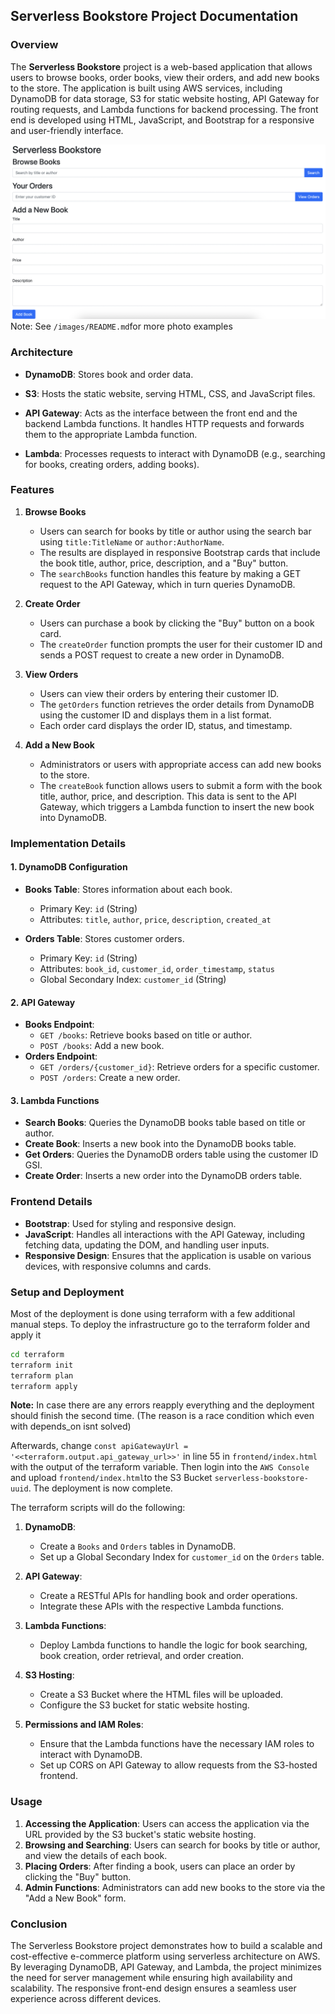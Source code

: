 ## Serverless Bookstore Project Documentation

### Overview

The **Serverless Bookstore** project is a web-based application that allows users to browse books, order books, view their orders, and add new books to the store. The application is built using AWS services, including DynamoDB for data storage, S3 for static website hosting, API Gateway for routing requests, and Lambda functions for backend processing. The front end is developed using HTML, JavaScript, and Bootstrap for a responsive and user-friendly interface.

![Website Example](images/website.png)
Note: See `/images/README.md`for more photo examples
### Architecture

- **DynamoDB**: Stores book and order data.

  
- **S3**: Hosts the static website, serving HTML, CSS, and JavaScript files.

- **API Gateway**: Acts as the interface between the front end and the backend Lambda functions. It handles HTTP requests and forwards them to the appropriate Lambda function.

- **Lambda**: Processes requests to interact with DynamoDB (e.g., searching for books, creating orders, adding books).

### Features

1. **Browse Books**
   - Users can search for books by title or author using the search bar using `title:TitleName` or `author:AuthorName`.
   - The results are displayed in responsive Bootstrap cards that include the book title, author, price, description, and a "Buy" button.
   - The `searchBooks` function handles this feature by making a GET request to the API Gateway, which in turn queries DynamoDB.

2. **Create Order**
   - Users can purchase a book by clicking the "Buy" button on a book card.
   - The `createOrder` function prompts the user for their customer ID and sends a POST request to create a new order in DynamoDB.

3. **View Orders**
   - Users can view their orders by entering their customer ID.
   - The `getOrders` function retrieves the order details from DynamoDB using the customer ID and displays them in a list format.
   - Each order card displays the order ID, status, and timestamp.

4. **Add a New Book**
   - Administrators or users with appropriate access can add new books to the store.
   - The `createBook` function allows users to submit a form with the book title, author, price, and description. This data is sent to the API Gateway, which triggers a Lambda function to insert the new book into DynamoDB.


### Implementation Details

#### 1. **DynamoDB Configuration**
   - **Books Table**: Stores information about each book.
     - Primary Key: `id` (String)
     - Attributes: `title`, `author`, `price`, `description`, `created_at`
   
   - **Orders Table**: Stores customer orders.
     - Primary Key: `id` (String)
     - Attributes: `book_id`, `customer_id`, `order_timestamp`, `status`
     - Global Secondary Index: `customer_id` (String)

#### 2. **API Gateway**
   - **Books Endpoint**:
     - `GET /books`: Retrieve books based on title or author.
     - `POST /books`: Add a new book.
   - **Orders Endpoint**:
     - `GET /orders/{customer_id}`: Retrieve orders for a specific customer.
     - `POST /orders`: Create a new order.

#### 3. **Lambda Functions**
   - **Search Books**: Queries the DynamoDB books table based on title or author.
   - **Create Book**: Inserts a new book into the DynamoDB books table.
   - **Get Orders**: Queries the DynamoDB orders table using the customer ID GSI.
   - **Create Order**: Inserts a new order into the DynamoDB orders table.

### Frontend Details

- **Bootstrap**: Used for styling and responsive design.
- **JavaScript**: Handles all interactions with the API Gateway, including fetching data, updating the DOM, and handling user inputs.
- **Responsive Design**: Ensures that the application is usable on various devices, with responsive columns and cards.

### Setup and Deployment
Most of the deployment is done using terraform with a few additional manual steps. To deploy the infrastructure go to the terraform folder and apply it

```bash
cd terraform
terraform init
terraform plan
terraform apply
```
**Note:** In case there are any errors reapply everything and the deployment should finish the second time. (The reason is a race condition which even with depends_on isnt solved)

Afterwards, change `const apiGatewayUrl = '<<terraform.output.api_gateway_url>>'` in line 55 in `frontend/index.html` with the output of the terraform variable. Then login into the `AWS Console` and upload `frontend/index.html`to the S3 Bucket `serverless-bookstore-uuid`. The deployment is now complete.

The terraform scripts will do the following:
1. **DynamoDB**:
   - Create a `Books` and `Orders` tables in DynamoDB.
   - Set up a Global Secondary Index for `customer_id` on the `Orders` table.

2. **API Gateway**:
   - Create a RESTful APIs for handling book and order operations.
   - Integrate these APIs with the respective Lambda functions.

3. **Lambda Functions**:
   - Deploy Lambda functions to handle the logic for book searching, book creation, order retrieval, and order creation.

4. **S3 Hosting**:
   - Create a S3 Bucket where the HTML files will be uploaded.
   - Configure the S3 bucket for static website hosting.

5. **Permissions and IAM Roles**:
   - Ensure that the Lambda functions have the necessary IAM roles to interact with DynamoDB.
   - Set up CORS on API Gateway to allow requests from the S3-hosted frontend.

### Usage

1. **Accessing the Application**: Users can access the application via the URL provided by the S3 bucket's static website hosting.
2. **Browsing and Searching**: Users can search for books by title or author, and view the details of each book.
3. **Placing Orders**: After finding a book, users can place an order by clicking the "Buy" button.
4. **Admin Functions**: Administrators can add new books to the store via the "Add a New Book" form.

### Conclusion

The Serverless Bookstore project demonstrates how to build a scalable and cost-effective e-commerce platform using serverless architecture on AWS. By leveraging DynamoDB, API Gateway, and Lambda, the project minimizes the need for server management while ensuring high availability and scalability. The responsive front-end design ensures a seamless user experience across different devices.